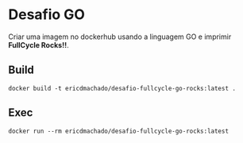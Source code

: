# Desafio GO

Criar uma imagem no dockerhub usando a linguagem GO e imprimir **FullCycle Rocks!!**.

## Build

`docker build -t ericdmachado/desafio-fullcycle-go-rocks:latest .`

## Exec

`docker run --rm ericdmachado/desafio-fullcycle-go-rocks:latest`

